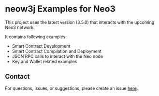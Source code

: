 # neow3j Examples for Neo3

This project uses the latest version (3.5.0) that interacts with the upcoming Neo3 network.

It contains following examples:

- Smart Contract Development
- Smart Contract Compilation and Deployment
- JSON RPC calls to interact with the Neo node
- Key and Wallet related examples

## Contact

For questions, issues, or suggestions, please create an issue [here](https://github.com/neow3j/neow3j/issues).
